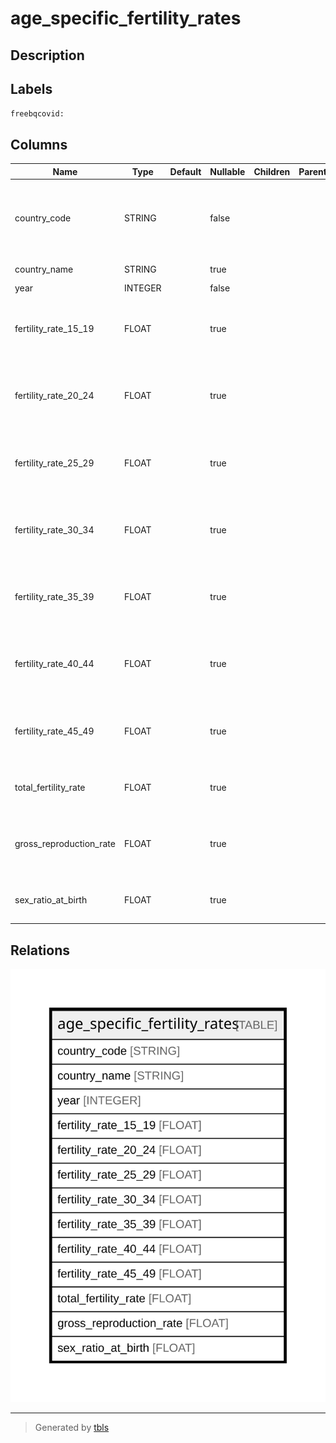 # age_specific_fertility_rates

## Description

## Labels

`freebqcovid:`

## Columns

| Name | Type | Default | Nullable | Children | Parents | Description |
| ---- | ---- | ------- | -------- | -------- | ------- | ----------- |
| country_code | STRING |  | false |  |  | Federal Information Processing Standard (FIPS) country/area code |
| country_name | STRING |  | true |  |  | Country or area name |
| year | INTEGER |  | false |  |  | Year |
| fertility_rate_15_19 | FLOAT |  | true |  |  | Age specific fertility rate for age 15-19 (births per 1,000 population) |
| fertility_rate_20_24 | FLOAT |  | true |  |  | Age specific fertility rate for age 20-24 (births per 1,000 population) |
| fertility_rate_25_29 | FLOAT |  | true |  |  | Age specific fertility rate for age 25-29 (births per 1,000 population) |
| fertility_rate_30_34 | FLOAT |  | true |  |  | Age specific fertility rate for age 30-34 (births per 1,000 population) |
| fertility_rate_35_39 | FLOAT |  | true |  |  | Age specific fertility rate for age 35-39 (births per 1,000 population) |
| fertility_rate_40_44 | FLOAT |  | true |  |  | Age specific fertility rate for age 40-44 (births per 1,000 population) |
| fertility_rate_45_49 | FLOAT |  | true |  |  | Age specific fertility rate for age 45-49 (births per 1,000 population) |
| total_fertility_rate | FLOAT |  | true |  |  | Total fertility rate (lifetime births per woman) |
| gross_reproduction_rate | FLOAT |  | true |  |  | Gross reproduction rate (lifetime female births per woman) |
| sex_ratio_at_birth | FLOAT |  | true |  |  | Sex ratio at birth (male births per female birth) |

## Relations

![er](age_specific_fertility_rates.svg)

---

> Generated by [tbls](https://github.com/k1LoW/tbls)
